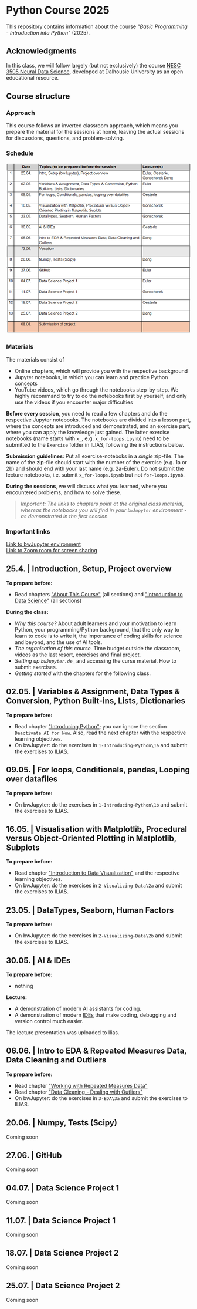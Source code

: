 # Python Course 2025
This repository contains information about the course _"Basic Programming - Introduction into Python"_ (2025).  

## Acknowledgments
In this class, we will follow largely (but not exclusively) the course [NESC 3505 Neural Data Science](https://neuraldatascience.io/intro.html), developed at Dalhousie University as an open educational resource.

## Course structure
### Approach
This course follows an inverted classroom approach, which means you prepare the material for the sessions at home, leaving the actual sessions for discussions, questions, and problem-solving.

### Schedule
 <img src="https://github.com/eulerlab/python-course-2025/blob/main/python-course-2025-schedule_v2.png" alt="alt text" width="600"/>

### Materials
The materials consist of
- Online chapters, which will provide you with the respective background
- Jupyter notebooks, in which you can learn and practice Python concepts
- YouTube videos, which go through the notebooks step-by-step. We highly recommand to try to do the notebooks first by yourself, and only use the videos if you encounter major difficulties

__Before every session__, you need to read a few chapters and do the respective Jupyter notebooks. The notebooks are divided into a lesson part, where the concepts are introduced and demonstrated, and an exercise part, where you can apply the knowledge just gained. The latter exercise notebooks (name starts with `x_`, e.g. `x_for-loops.ipynb`) need to be submitted to the `Exercise` folder in ILIAS, following the instructions below.

__Submission guidelines__: Put all exercise-noteboks in a *single* zip-file. The name of the zip-file should start with the number of the exercise (e.g. 1a or 2b) and should end with your last name (e.g. 2a-Euler). Do not submit the lecture notebooks, i.e. submit `x_for-loops.ipynb` but not `for-loops.ipynb`.

__During the sessions__, we will discuss what you learned, where you encountered problems, and how to solve these.

> _Important: The links to chapters point at the original class material, whereas the notebooks you will find in your `bwJupyter` environment - as demonstrated in the first session._

### Important links
[Link to bwJupyter environment](https://hub.bwjupyter.de/services/profilemanagement/add?profile=cc0f3dc4-ec2d-42ac-9b5e-84a67ccc915c)  
[Link to Zoom room for screen sharing](https://med-uni-tuebingen-de.zoom-x.de/j/61228841347?pwd=baExSBbdq2wUt1U4bBlQt6DbTshsxI.1)

## 25.4. | Introduction, Setup, Project overview
__To prepare before:__
- Read chapters ["About This Course"](https://neuraldatascience.io/1-intro/why.html) (all sections) and ["Introduction to Data Science"](https://neuraldatascience.io/2-nds/introduction.html) (all sections)

__During the class:__
- _Why this course?_ About adult learners and your motivation to learn Python, your programming/Python background, that the only way to learn to code is to write it, the importance of coding skills for science and beyond, and the use of AI tools.
- _The organisation of this course._ Time budget outside the classroom, videos as the last resort, exercises and final project.
- _Setting up `bwJupyter.de`__ and accessing the curse material. How to submit exercises.
- _Getting started_ with the chapters for the following class.

## 02.05. | Variables & Assignment, Data Types & Conversion, Python Built-ins, Lists, Dictionaries
__To prepare before:__
- Read chapter ["Introducing Python"](https://neuraldatascience.io/3-python/introduction.html); you can ignore the section `Deactivate AI for Now`. Also, read the next chapter with the respective learning objectives.
- On bwJupyter: do the exercises in `1-Introducing-Python\1a` and submit the exercises to ILIAS.

## 09.05. | For loops, Conditionals, pandas, Looping over datafiles
__To prepare before:__
- On bwJupyter: do the exercises in `1-Introducing-Python\1b` and submit the exercises to ILIAS.

## 16.05. | Visualisation with Matplotlib, Procedural versus Object-Oriented Plotting in Matplotlib, Subplots
__To prepare before:__
- Read chapter ["Introduction to Data Visualization"](https://neuraldatascience.io/4-viz/introduction.html) and the respective learning objectives.
- On bwJupyter: do the exercises in `2-Visualizing-Data\2a` and submit the exercises to ILIAS.

## 23.05. | DataTypes, Seaborn, Human Factors
__To prepare before:__
- On bwJupyter: do the exercises in `2-Visualizing-Data\2b` and submit the exercises to ILIAS.

## 30.05. | AI & IDEs 
__To prepare before:__
- nothing

__Lecture:__
- A demonstration of modern AI assistants for coding.
- A demonstration of modern [IDEs](https://en.wikipedia.org/wiki/Integrated_development_environment) that make coding, debugging and version control much easier.

The lecture presentation was uploaded to Ilias.

## 06.06. | Intro to EDA & Repeated Measures Data, Data Cleaning and Outliers
__To prepare before:__
- Read chapter ["Working with Repeated Measures Data"](https://neuraldatascience.io/5-eda/repeated_measures.html)
- Read chapter ["Data Cleaning - Dealing with Outliers"](https://neuraldatascience.io/5-eda/data_cleaning.html)
- On bwJupyter: do the exercises in `3-EDA\3a` and submit the exercises to ILIAS.

## 20.06. | Numpy, Tests (Scipy)
Coming soon

## 27.06. | GitHub
Coming soon

## 04.07. | Data Science Project 1
Coming soon

## 11.07. | Data Science Project 1
Coming soon

## 18.07. | Data Science Project 2
Coming soon

## 25.07. | Data Science Project 2
Coming soon


